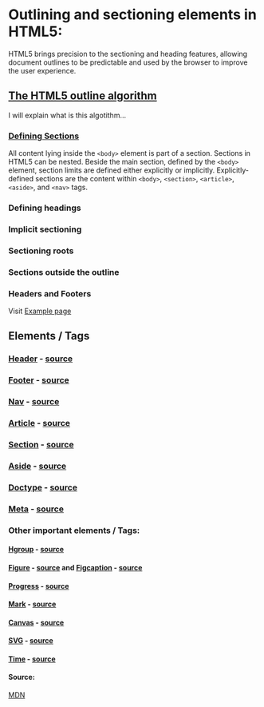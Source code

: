 # Outlining and sectioning elements in HTML5:

HTML5 brings precision to the sectioning and heading features, allowing document outlines to be predictable and used by the browser to improve the user experience.

## [The HTML5 outline algorithm](https://developer.mozilla.org/en-US/docs/Web/Guide/HTML/Using_HTML_sections_and_outlines#The_HTML5_outline_algorithm)

I will explain what is this algotithm...

### [Defining Sections](https://developer.mozilla.org/en-US/docs/Web/Guide/HTML/Using_HTML_sections_and_outlines#Defining_sections)

All content lying inside the ```<body>``` element is part of a section. Sections in HTML5 can be nested. Beside the main section, defined by the ```<body>``` element, section limits are defined either explicitly or implicitly. Explicitly-defined sections are the content within ```<body>```,  ```<section>```,  ```<article>```,  ```<aside>```, and ```<nav>``` tags. 

### Defining headings
### Implicit sectioning
### Sectioning roots
### Sections outside the outline
### Headers and Footers


Visit [Example page](semantic-markup-example-page/semantic-markup-example-page.html)


## Elements / Tags

### [Header](elements-tags/header.md) - [source](https://developer.mozilla.org/en-US/docs/Web/HTML/Element/header)

### [Footer](elements-tags/footer.md) - [source](https://developer.mozilla.org/en-US/docs/Web/HTML/Element/footer)

### [Nav](elements-tags/nav.md) - [source](https://developer.mozilla.org/en-US/docs/Web/HTML/Element/nav)

### [Article](elements-tags/article.md) - [source](https://developer.mozilla.org/en-US/docs/Web/HTML/Element/article)

### [Section](elements-tags/section.md) - [source](https://developer.mozilla.org/en-US/docs/Web/HTML/Element/section)

### [Aside](elements-tags/aside.md) - [source](https://developer.mozilla.org/en-US/docs/Web/HTML/Element/aside)




### [Doctype](elements-tags/doctype.md) - [source](https://developer.mozilla.org/en-US/docs/Glossary/Doctype)

### [Meta](elements-tags/meta.md) - [source](https://developer.mozilla.org/en-US/docs/Web/HTML/Element/meta)

### Other important elements / Tags:

#### [Hgroup](elements-tags/hgroup.md) - [source](https://developer.mozilla.org/en-US/docs/Web/HTML/Element/hgroup)

#### [Figure](elements-tags/figure-and-figcaption.md) - [source](https://developer.mozilla.org/en-US/docs/Web/HTML/Element/figure) and [Figcaption](elements-tags/figure-and-figcaption.md) - [source](https://developer.mozilla.org/en-US/docs/Web/HTML/Element/figcaption)

#### [Progress](elements-tags/progress.md) - [source](https://developer.mozilla.org/en-US/docs/Web/HTML/Element/progress)

#### [Mark](elements-tags/mark.md) - [source](https://developer.mozilla.org/en-US/docs/Web/HTML/Element/mark)




#### [Canvas](elements-tags/canvas.md) - [source](https://developer.mozilla.org/en-US/docs/Web/HTML/Element/canvas)

#### [SVG](elements-tags/svg.md) - [source](https://developer.mozilla.org/en-US/docs/Web/SVG/Element/svg)

#### [Time](elements-tags/time.md) - [source](https://developer.mozilla.org/en-US/docs/Web/HTML/Element/time)

#### Source:
[MDN](https://developer.mozilla.org/)
